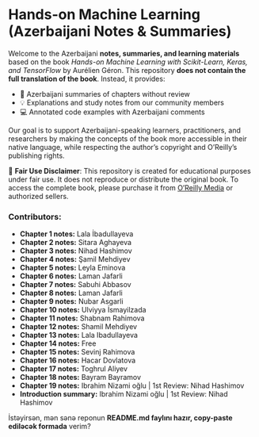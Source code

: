 # Hands-on Machine Learning (Azerbaijani Notes & Summaries)

Welcome to the Azerbaijani **notes, summaries, and learning materials** based on the book *Hands-on Machine Learning with Scikit-Learn, Keras, and TensorFlow* by Aurélien Géron.
This repository **does not contain the full translation of the book**. Instead, it provides:

* 📝 Azerbaijani summaries of chapters without review
* 💡 Explanations and study notes from our community members
* 💻 Annotated code examples with Azerbaijani comments

Our goal is to support Azerbaijani-speaking learners, practitioners, and researchers by making the concepts of the book more accessible in their native language, while respecting the author’s copyright and O’Reilly’s publishing rights.

📌 **Fair Use Disclaimer**:
This repository is created for educational purposes under fair use. It does not reproduce or distribute the original book. To access the complete book, please purchase it from [O’Reilly Media](https://www.oreilly.com) or authorized sellers.

### Contributors:

* **Chapter 1 notes:** Lala İbadullayeva
* **Chapter 2 notes:** Sitara Aghayeva
* **Chapter 3 notes:** Nihad Hashimov
* **Chapter 4 notes:** Şamil Mehdiyev
* **Chapter 5 notes:** Leyla Eminova
* **Chapter 6 notes:** Laman Jafarli
* **Chapter 7 notes:** Sabuhi Abbasov
* **Chapter 8 notes:** Laman Jafarli
* **Chapter 9 notes:** Nubar Asgarli
* **Chapter 10 notes:** Ulviyya İsmayilzada
* **Chapter 11 notes:** Shabnam Rahimova
* **Chapter 12 notes:** Shamil Mehdiyev
* **Chapter 13 notes:** Lala Ibadullayeva
* **Chapter 14 notes:** Free
* **Chapter 15 notes:** Sevinj Rahimova
* **Chapter 16 notes:** Hacar Dovlatova
* **Chapter 17 notes:** Toghrul Aliyev
* **Chapter 18 notes:** Bayram Bayramov
* **Chapter 19 notes:** Ibrahim Nizami oğlu | 1st Review: Nihad Hashimov
* **Introduction summary:** Ibrahim Nizami oğlu | 1st Review: Nihad Hashimov

İstəyirsən, mən sənə reponun **README.md faylını hazır, copy-paste ediləcək formada** verim?
